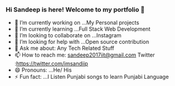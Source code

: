 ### Hi Sandeep is here! Welcome to my portfolio 👋



- 🔭 I’m currently working on ...My Personal projects
- 🌱 I’m currently learning ...Full Stack Web Development
- 👯 I’m looking to collaborate on ...Instagram
- 🤔 I’m looking for help with ...Open source contribution
- 💬 Ask me about: Any Tech Related Stuff
- 📫 How to reach me: sandeep2017iit@gmail.com Twitter :https://twitter.com/imsandiip
- 😄 Pronouns: ...He/ His
- ⚡ Fun fact: ...I Listen Punjabi songs to learn Punjabi Language

